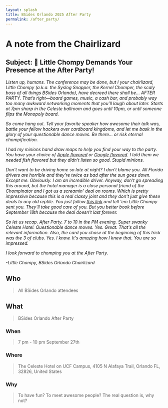 ```yaml
---
layout: splash
title: BSides Orlando 2025 After Party
permalink: /after_party/
---
```


# A note from the Chairlizard

## Subject: 🦎 Little Chompy Demands Your Presence at the After Party!

*Listen up, humans. The conference may be done, but I your chairlizard, Little Chompy (a.k.a. the Syslog Snapper, the Kernel Chomper, the scaly boss of all things BSides Orlando), have decreed there shall be… AFTER PARTY. That’s right—board games, music, a cash bar, and probably way too many awkward networking moments that you’ll laugh about later. Starts at 7pm sharp in the Celeste ballroom and goes until 10pm, or until someone flips the Monopoly board.*

*So come hang out. Tell your favorite speaker how awesome their talk was, battle your fellow hackers over cardboard kingdoms, and let me bask in the glory of your questionable dance moves. Be there… or risk eternal chompification.*

*I had my minions hand draw maps to help you find your way to the party. You have your choice of [Apple flavored](https://maps.apple.com/place?place-id=I1F6079BF27EAAE75&address=4105+N+Alafaya+Trail%2C+Orlando%2C+FL+32826%2C+United+States) or [Google flavored](https://www.google.com/maps/search/?api=1&query=The+Celeste+Hotel,+Orlando,+a+Tribute+Portfolio+Hotel). I told them we needed fish flavored but they didn't listen so good. Stupid minions.*

*Don't want to be driving home so late at night? I don't blame you. All Florida drivers are horrible and they're twice as bad after the sun goes down. Except me. Obviously. I am an incredible driver. Anyway, don't go spreading this around, but the hotel manager is a close personal friend of the Chompinator and I got us a screamin' deal on rooms. Which is pretty impressive because this is a real classy joint and they don't just give these deals to any old reptile. You just follow [this link](https://bsorl.org/room-block) and tell 'em Little Chompy sent you. They'll take good care of you. But you better book before September 18th because the deal doesn't last forever.*

*So let us recap. After Party. 7 to 10 in the PM evening. Super swanky Celeste Hotel. Questionable dance moves. Yes. Great. That's all the relevant information. Also, the card you chose at the beginning of this trick was the 3 of clubs. Yes. I know. It's amazing how I knew that. You are so impressed.*

*I look forward to chomping you at the After Party.*

*-Little Chompy, BSides Orlando Chairlizard*


## Who
> All BSides Orlando attendees

## What
> BSides Orlando After Party

### When
> 7 pm - 10 pm September 27th

### Where
> The Celeste Hotel on UCF Campus, 4105 N Alafaya Trail, Orlando FL, 32826, United States

### Why
> To have fun? To meet awesome people? The real question is, why not?

